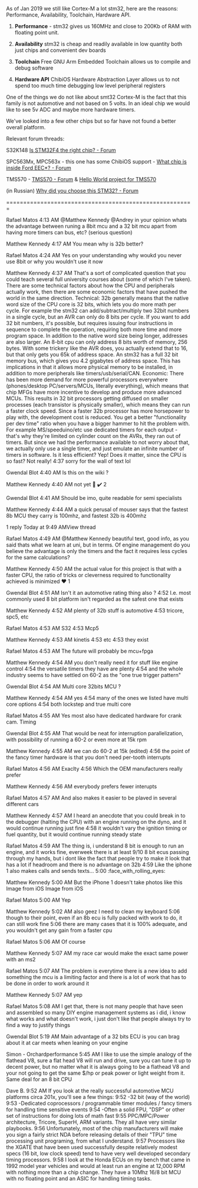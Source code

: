 
As of Jan 2019 we still like Cortex-M a lot stm32, here are the reasons: Performance, Availability,
Toolchain, Hardware API.

1. **Performance** - stm32 gives us 160MHz and close to 200Kb of RAM with floating point unit.

2. **Availability** stm32 is cheap and readily available in low quantity both just chips and convenient dev boards

3. **Toolchain** Free GNU Arm Embedded Toolchain allows us to compile and debug software

4. **Hardware API** ChibiOS Hardware Abstraction Layer allows us to not spend too much time debugging low level peripheral registers

One of the things we do not like about smt32 Cortex-M is the fact that this family is not automotive and not based on 5 volts.
In an ideal chip we would like to see 5v ADC and maybe more hardware timers.

We've looked into a few other chips but so far have not found a better overall platform.

Relevant forum threads:

S32K148 [Is STM32F4 the right chip? - Forum](https://rusefi.com/forum/viewtopic.php?f=13&t=816)

SPC563Mx, MPC563x - this one has some ChibiOS support - [What chip is inside Ford EEC*? - Forum](https://rusefi.com/forum/viewtopic.php?f=13&t=429)

TMS570 - [TMS570 - Forum](https://rusefi.com/forum/viewtopic.php?f=13&t=407) & [Hello World project for TMS570](https://github.com/rusefi/rusefi/issues/89)

(in Russian) [Why did you choose this STM32? - Forum](https://rusefi.com/forum/viewtopic.php?f=8&t=269)

=======================================================

Rafael Matos  4:13 AM
@Matthew Kennedy  @Andrey  in your opinion whats the advantage between runing a 8bit mcu and a 32 bit mcu apart from having more timers can bus, etc? (serious question)

Matthew Kennedy  4:17 AM
You mean why is 32b better?

Rafael Matos  4:24 AM
Yes on your understanding why woukd you never use 8bit or why you wouldn't use it now

Matthew Kennedy  4:37 AM
That's a sort of complicated question that you could teach several full university courses about (some of which I've taken).  There are some technical factors about how the CPU and peripherals actually work, then there are some economic factors that have pushed the world in the same direction.
Technical:
32b generally means that the native word size of the CPU core is 32 bits, which lets you do more math per cycle.  For example the stm32 can add/subtract/multiply two 32bit numbers in a single cycle, but an AVR can only do 8 bits per cycle.  If you want to add 32 bit numbers, it's possible, but requires issuing four instructions in sequence to complete the operation, requiring both more time and more program space.
In addition to the native word size being longer, addresses are also larger.  An 8-bit cpu can only address 8 bits worth of memory, 256 bytes.  With some trickery like the AVR does, you actually extend that to 16, but that only gets you 65k of address space.  An stm32 has a full 32 bit memory bus, which gives you 4.2 gigabytes of address space.  This has implications in that it allows more physical memory to be installed, in addition to more peripherals like timers/usb/serial/CAN.
Economic:
There has been more demand for more powerful processors everywhere (phones/desktop PC/servers/MCUs, literally everything), which means that chip MFGs have more incentive to develop and produce more advanced MCUs.  This results in 32 bit processors getting diffused on smaller processes (each transistor is physically smaller), which means they can run a faster clock speed.
Since a faster 32b processor has more horsepower to play with, the development cost is reduced.  You get a better "functionality per dev time" ratio when you have a bigger hammer to hit the problem with.  For example MS/speeduino/etc use dedicated timers for each output - that's why they're limited on cylinder count on the AVRs, they ran out of timers.  But since we had the performance available to not worry about that, we actually only use a single timer, and just emulate an infinite number of timers in software.  Is it less efficient? Yep!  Does it matter, since the CPU is so fast? Not really!
4:37
sorry for the wall of text lol

Gwendal Blot  4:40 AM
Is this on the wiki ?

Matthew Kennedy  4:40 AM
not yet :slightly_smiling_face:
:heavy_check_mark:
2

Gwendal Blot  4:41 AM
Should be imo, quite readable for semi specialists

Matthew Kennedy  4:44 AM
a quick perusal of mouser says that the fastest 8b MCU they carry is 100mhz, and fastest 32b is 400mhz

1 reply
Today at 9:49 AMView thread

Rafael Matos  4:49 AM
@Matthew Kennedy beautiful text, good info, as you said thats what we learn at uni, but in terms. Of engine management do you believe the advantage is only the timers and the fact it requires less cycles for the same calculations?

Matthew Kennedy  4:50 AM
the actual value for this project is that with a faster CPU, the ratio of tricks or cleverness required to functionality achieved is minimized
:heart:
1

Gwendal Blot  4:51 AM
Isn't it an automotive rating thing also ?
4:52
I.e. most commonly used 8 bit platform isn't regarded as the safest one that exists

Matthew Kennedy  4:52 AM
plenty of 32b stuff is automotive
4:53
tricore, spc5, etc

Rafael Matos  4:53 AM
S32
4:53
Mcp5

Matthew Kennedy  4:53 AM
kinetis
4:53
etc
4:53
they exist

Rafael Matos  4:53 AM
The future will probably be mcu+fpga

Matthew Kennedy  4:54 AM
you don't really need it for stuff like engine control
4:54
the versatile timers they have are plenty
4:54
and the whole industry seems to have settled on 60-2 as the "one true trigger pattern"

Gwendal Blot  4:54 AM
Multi core 32bits MCU ?

Matthew Kennedy  4:54 AM
yes
4:54
many of the ones we listed have multi core options
4:54
both lockstep and true multi core

Rafael Matos  4:55 AM
Yes most also have dedicated hardware for crank cam. Timing

Gwendal Blot  4:55 AM
That would be neat for interruption parallelization, with possibility of running a 60-2 or even more at 15k rpm

Matthew Kennedy  4:55 AM
we can do 60-2 at 15k (edited)
4:56
the point of the fancy timer hardware is that you don't need per-tooth interrupts

Rafael Matos  4:56 AM
Exaclty
4:56
Which the OEM manufacturers really prefer

Matthew Kennedy  4:56 AM
everybody prefers fewer interupts

Rafael Matos  4:57 AM
And also makes it easier to be plaved in several different cars

Matthew Kennedy  4:57 AM
I heard an anecdote that you could break in to the debugger (halting the CPU) with an engine running on the dyno, and it would continue running just fine
4:58
it wouldn't vary the ignition timing or fuel quantity, but it would continue running steady state

Rafael Matos  4:59 AM
The thing is, i understand 8 bit is enough to run an engine, and it works fine, everweek there is at least 9/10 8 bit ecus passing through my hands, but i dont like the fact that people try to make it look that has a lot if headroom and there is no advantage on 32b
4:59
Like the iphone 1 also makes calls and sends texts...
5:00
:face_with_rolling_eyes:

Matthew Kennedy  5:00 AM
But the iPhone 1 doesn't take photos like this
Image from iOS
Image from iOS

Rafael Matos  5:00 AM
Yep

Matthew Kennedy  5:02 AM
also geez I need to clean my keyboard
5:06
though to their point, even if an 8b ecu is fully packed with work to do, it can still work fine
5:06
there are many cases that it is 100% adequate, and you wouldn't get any gain from a faster cpu

Rafael Matos  5:06 AM
Of course

Matthew Kennedy  5:07 AM
my race car would make the exact same power with an ms2

Rafael Matos  5:07 AM
The problem is everytime there is a new idea to add something the mcu is a limiting factor and there is a lot of work that has to be done in order to work around it

Matthew Kennedy  5:07 AM
yep

Rafael Matos  5:08 AM
I get that, there is not many people that have seen and assembled so many DIY engine management systems as i did, i know what works and what doesn't work, i just don't like that people always try to find a way to justify things

Gwendal Blot  5:19 AM
Main advantage of a 32 bits ECU is you can brag about it at car meets when leaning on your engine

Simon - Orchardperformance  5:45 AM
I like to use the simple analogy of the flathead V8, sure a flat head V8 will run and drive, sure you can tune it up to decent power, but no matter what it is always going to be a flathead V8 and your not going to get the same $/hp or peak power or light weight from it.
Same deal for an 8 bit CPU

Dave B.  9:52 AM
If you look at the really successful automotive MCU platforms circa 201x, you'll see a few things:
9:52
-32 bit (way of the world)
9:53
-Dedicated coprocessors / programmable timer modules / fancy timers for handling time sensitive events
9:54
-Often a solid FPU, "DSP" or other set of instructions for doing lots of math fast
9:55
PPC/MPC/Power architecture, Tricore, SuperH, ARM variants.  They all have very similar playbooks.
9:56
Unfortunately, most of the chip manufacturers will make you sign a fairly strict NDA before releasing details of their "TPU" time processing unit programing, from what I understand.
9:57
Processors like the XGATE that have been used successfully despite relatively modest specs (16 bit, low clock speed) tend to have very well developed secondary timing processors.
9:58
I look at the Honda ECUs on my bench that came in 1992 model year vehicles and would at least run an engine at 12,000 RPM with nothing more than a chip change.  They have a 10Mhz 16/8 bit MCU with no floating point and an ASIC for handling timing tasks.
